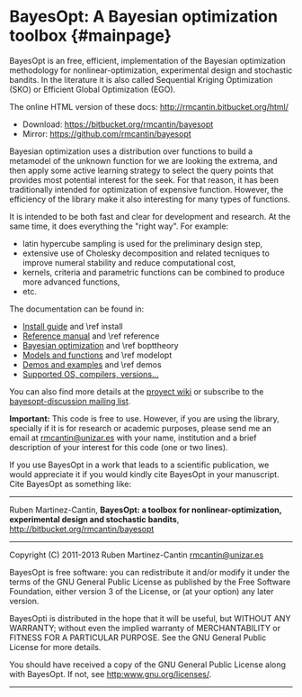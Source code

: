 BayesOpt: A Bayesian optimization toolbox            {#mainpage}
=========================================

BayesOpt is an free, efficient, implementation of the Bayesian
optimization methodology for nonlinear-optimization, experimental
design and stochastic bandits. In the literature it is also called
Sequential Kriging Optimization (SKO) or Efficient Global
Optimization (EGO). 

The online HTML version of these docs:
<http://rmcantin.bitbucket.org/html/>

- Download: <https://bitbucket.org/rmcantin/bayesopt>
- Mirror: <https://github.com/rmcantin/bayesopt>

Bayesian optimization uses a distribution over functions to build a
metamodel of the unknown function for we are looking the extrema,
and then apply some active learning strategy to select the query
points that provides most potential interest for the seek. For that
reason, it has been traditionally intended for optimization of
expensive function. However, the efficiency of the library make it
also interesting for many types of functions.

It is intended to be both fast and clear for development and
research. At the same time, it does everything the "right way". For
example:

- latin hypercube sampling is used for the preliminary design step,
- extensive use of Cholesky decomposition and related tecniques to 
  improve numeral stability and reduce computational cost,
- kernels, criteria and parametric functions can be combined to 
  produce more advanced functions,
- etc.

The documentation can be found in:

- [Install guide](http://rmcantin.bitbucket.org/html/install.html) and \ref install
- [Reference manual](http://rmcantin.bitbucket.org/html/reference.html)  and \ref reference
- [Bayesian optimization](http://rmcantin.bitbucket.org/html/bopttheory.html) and \ref bopttheory
- [Models and functions](http://rmcantin.bitbucket.org/html/modelopt.html) and \ref modelopt
- [Demos and examples](http://rmcantin.bitbucket.org/html/demos.html) and \ref demos
- [Supported OS, compilers, versions...](https://bitbucket.org/rmcantin/bayesopt/wiki/Compatibility)

You can also find more details at the [proyect
wiki](http://bitbucket.org/rmcantin/bayesopt/wiki/Home) or subscribe
to the [bayesopt-discussion mailing
list](https://groups.google.com/forum/#!forum/bayesopt-discussion).

**Important:** This code is free to use. However, if you are using the
library, specially if it is for research or academic purposes, please
send me an email at <rmcantin@unizar.es> with your name, institution
and a brief description of your interest for this code (one or two
lines).

If you use BayesOpt in a work that leads to a scientific publication,
we would appreciate it if you would kindly cite BayesOpt in your
manuscript. Cite BayesOpt as something like:

----------------------------------------------------------------------

Ruben Martinez-Cantin, **BayesOpt: a toolbox for
nonlinear-optimization, experimental design and stochastic bandits**,
<http://bitbucket.org/rmcantin/bayesopt>

----------------------------------------------------------------------

Copyright (C) 2011-2013 Ruben Martinez-Cantin <rmcantin@unizar.es>

BayesOpt is free software: you can redistribute it and/or modify it
under the terms of the GNU General Public License as published by the
Free Software Foundation, either version 3 of the License, or (at your
option) any later version.

BayesOpti is distributed in the hope that it will be useful, but
WITHOUT ANY WARRANTY; without even the implied warranty of
MERCHANTABILITY or FITNESS FOR A PARTICULAR PURPOSE. See the GNU
General Public License for more details.

You should have received a copy of the GNU General Public License
along with BayesOpt. If not, see <http:www.gnu.org/licenses/>.

----------------------------------------------------------------------